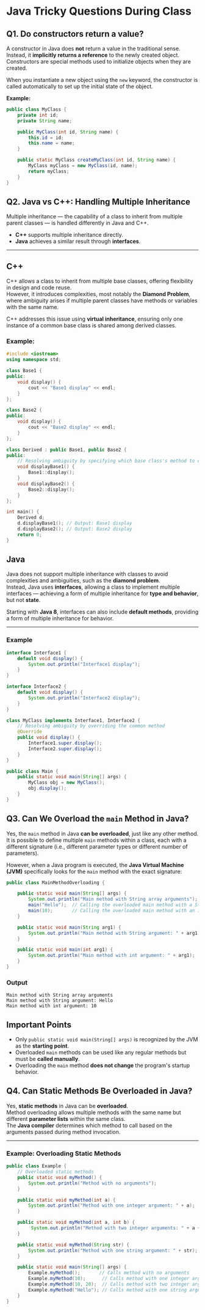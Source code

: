 # Java Tricky Questions During Class

## Q1. Do constructors return a value?

A constructor in Java does **not** return a value in the traditional sense. Instead, it **implicitly returns a reference** to the newly created object. Constructors are special methods used to initialize objects when they are created.

When you instantiate a new object using the `new` keyword, the constructor is called automatically to set up the initial state of the object.

**Example:**

```java
public class MyClass {
    private int id;
    private String name;

    public MyClass(int id, String name) {
        this.id = id;
        this.name = name;
    }

    public static MyClass createMyClass(int id, String name) {
        MyClass myClass = new MyClass(id, name);
        return myClass;
    }
}
```

## Q2. Java vs C++: Handling Multiple Inheritance

Multiple inheritance — the capability of a class to inherit from multiple parent classes — is handled differently in Java and C++.  
- **C++** supports multiple inheritance directly.
- **Java** achieves a similar result through **interfaces**.

---

## C++

C++ allows a class to inherit from multiple base classes, offering flexibility in design and code reuse.  
However, it introduces complexities, most notably the **Diamond Problem**, where ambiguity arises if multiple parent classes have methods or variables with the same name.

C++ addresses this issue using **virtual inheritance**, ensuring only one instance of a common base class is shared among derived classes.

### Example:
```cpp
#include <iostream>
using namespace std;

class Base1 {
public:
    void display() {
        cout << "Base1 display" << endl;
    }
};

class Base2 {
public:
    void display() {
        cout << "Base2 display" << endl;
    }
};

class Derived : public Base1, public Base2 {
public:
    // Resolving ambiguity by specifying which base class's method to call
    void displayBase1() {
        Base1::display();
    }
    void displayBase2() {
        Base2::display();
    }
};

int main() {
    Derived d;
    d.displayBase1(); // Output: Base1 display
    d.displayBase2(); // Output: Base2 display
    return 0;
}
```

## Java

Java does not support multiple inheritance with classes to avoid complexities and ambiguities, such as the **diamond problem**.  
Instead, Java uses **interfaces**, allowing a class to implement multiple interfaces — achieving a form of multiple inheritance for **type and behavior**, but not **state**.

Starting with **Java 8**, interfaces can also include **default methods**, providing a form of multiple inheritance for behavior.

---

### Example

```java
interface Interface1 {
    default void display() {
        System.out.println("Interface1 display");
    }
}

interface Interface2 {
    default void display() {
        System.out.println("Interface2 display");
    }
}

class MyClass implements Interface1, Interface2 {
    // Resolving ambiguity by overriding the common method
    @Override
    public void display() {
        Interface1.super.display();
        Interface2.super.display();
    }
}

public class Main {
    public static void main(String[] args) {
        MyClass obj = new MyClass();
        obj.display();
    }
}
```

## Q3. Can We Overload the `main` Method in Java?

Yes, the `main` method in Java **can be overloaded**, just like any other method.  
It is possible to define multiple `main` methods within a class, each with a different signature (i.e., different parameter types or different number of parameters).

However, when a Java program is executed, the **Java Virtual Machine (JVM)** specifically looks for the `main` method with the exact signature:

```java
public class MainMethodOverloading {

    public static void main(String[] args) {
        System.out.println("Main method with String array arguments");
        main("Hello");  // Calling the overloaded main method with a String argument
        main(10);       // Calling the overloaded main method with an integer argument
    }

    public static void main(String arg1) {
        System.out.println("Main method with String argument: " + arg1);
    }

    public static void main(int arg1) {
        System.out.println("Main method with int argument: " + arg1);
    }
}
```

### Output
```
Main method with String array arguments
Main method with String argument: Hello
Main method with int argument: 10
```

## Important Points

- Only `public static void main(String[] args)` is recognized by the JVM as the **starting point**.
- Overloaded `main` methods can be used like any regular methods but must be **called manually**.
- Overloading the `main` method **does not change** the program's startup behavior.


## Q4. Can Static Methods Be Overloaded in Java?

Yes, **static methods** in Java can be **overloaded**.  
Method overloading allows multiple methods with the same name but different **parameter lists** within the same class.  
The **Java compiler** determines which method to call based on the arguments passed during method invocation.

---

### Example: Overloading Static Methods

```java
public class Example {
    // Overloaded static methods
    public static void myMethod() {
        System.out.println("Method with no arguments");
    }

    public static void myMethod(int a) {
        System.out.println("Method with one integer argument: " + a);
    }

    public static void myMethod(int a, int b) {
         System.out.println("Method with two integer arguments: " + a + ", " + b);
    }

    public static void myMethod(String str) {
        System.out.println("Method with one string argument: " + str);
    }

    public static void main(String[] args) {
        Example.myMethod();       // Calls method with no arguments
        Example.myMethod(10);      // Calls method with one integer argument
        Example.myMethod(10, 20);  // Calls method with two integer arguments
        Example.myMethod("Hello"); // Calls method with one string argument
    }
}
```